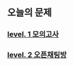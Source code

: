## 오늘의 문제

### [level. 1 모의고사](https://programmers.co.kr/learn/courses/30/lessons/42840)

### [level. 2 오픈채팅방](https://programmers.co.kr/learn/courses/30/lessons/42888)
